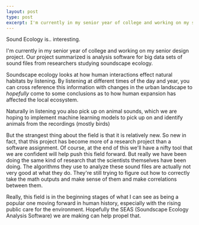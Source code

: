 ```yaml
---
layout: post
type: post
excerpt: I'm currently in my senior year of college and working on my senior design project. Our project summarized is analysis software for big data sets of sound files from researchers studying soundscape ecology.
---
```

Sound Ecology is.. interesting.

I'm currently in my senior year of college and working on my senior design project. Our project summarized is analysis software for big data sets of sound files from researchers studying soundscape ecology.

Soundscape ecology looks at how human interactions effect natural habitats by listening. By listening at different times of the day and year, you can cross reference this information with changes in the urban landscape to *hopefully* come to some conclusions as to how human expansion has affected the local ecosystem.

Naturally in listening you also pick up on animal sounds, which we are hoping to implement machine learning models to pick up on and identify animals from the recordings (mostly birds)

But the strangest thing about the field is that it is relatively new. So new in fact, that this project has become more of a research project than a software assignment. Of course, at the end of this we'll have a nifty tool that we are confident will help push this field forward. But really we have been doing the same kind of research that the scientists themselves have been doing. The algorithms they use to analyze these sound files are actually not very good at what they do. They're still trying to figure out how to correctly take the math outputs and make sense of them and make correlations between them.

Really, this field is in the beginning stages of what I can see as being a popular one moving forward in human history, especially with the rising public care for the environment. Hopefully the SEAS (Soundscape Ecology Analysis Software) we are making can help propel that.
